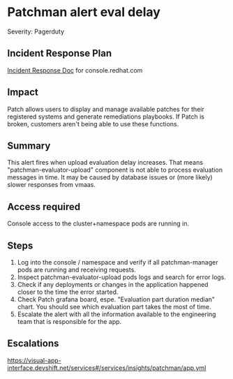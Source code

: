 # Patchman alert eval delay
Severity: Pagerduty

## Incident Response Plan
 [Incident Response Doc](https://docs.google.com/document/d/1AyEQnL4B11w7zXwum8Boty2IipMIxoFw1ri1UZB6xJE) for console.redhat.com

## Impact
Patch allows users to display and manage available patches for their registered systems and generate remediations playbooks. If Patch is broken, customers aren't being able to use these functions.

## Summary
This alert fires when upload evaluation delay increases. That means "patchman-evaluator-upload" component is not able to process evaluation messages in time. It may be caused by database issues or (more likely) slower responses from vmaas.

## Access required
Console access to the cluster+namespace pods are running in.

## Steps
1. Log into the console / namespace and verify if all patchman-manager pods are running and receiving requests.
2. Inspect patchman-evaluator-upload pods logs and search for error logs.
3. Check if any deployments or changes in the application happened closer to the time the error started. 
4. Check Patch grafana board, espe. "Evaluation part duration median" chart. You should see which evaluation part takes the most of time.
5. Escalate the alert with all the information available to the engineering team that is responsible for the app.

## Escalations
https://visual-app-interface.devshift.net/services#/services/insights/patchman/app.yml
